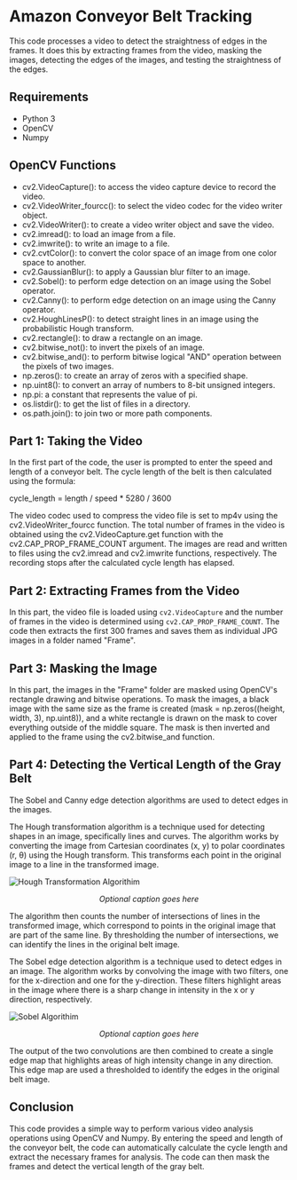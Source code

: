 # Amazon Conveyor Belt Tracking

This code processes a video to detect the straightness of edges in the frames. It does this by extracting frames from the video, masking the images, detecting the edges of the images, and testing the straightness of the edges.

## Requirements

- Python 3
- OpenCV
- Numpy

## OpenCV Functions

- cv2.VideoCapture(): to access the video capture device to record the video.
- cv2.VideoWriter_fourcc(): to select the video codec for the video writer object.
- cv2.VideoWriter(): to create a video writer object and save the video.
- cv2.imread(): to load an image from a file.
- cv2.imwrite(): to write an image to a file.
- cv2.cvtColor(): to convert the color space of an image from one color space to another.
- cv2.GaussianBlur(): to apply a Gaussian blur filter to an image.
- cv2.Sobel(): to perform edge detection on an image using the Sobel operator.
- cv2.Canny(): to perform edge detection on an image using the Canny operator.
- cv2.HoughLinesP(): to detect straight lines in an image using the probabilistic Hough transform.
- cv2.rectangle(): to draw a rectangle on an image.
- cv2.bitwise_not(): to invert the pixels of an image.
- cv2.bitwise_and(): to perform bitwise logical "AND" operation between the pixels of two images.
- np.zeros(): to create an array of zeros with a specified shape.
- np.uint8(): to convert an array of numbers to 8-bit unsigned integers.
- np.pi: a constant that represents the value of pi.
- os.listdir(): to get the list of files in a directory.
- os.path.join(): to join two or more path components.

## Part 1: Taking the Video

In the first part of the code, the user is prompted to enter the speed and length of a conveyor belt. The cycle length of the belt is then calculated using the formula:

cycle_length = length / speed * 5280 / 3600

The video codec used to compress the video file is set to mp4v using the cv2.VideoWriter_fourcc function. The total number of frames in the video is obtained using the cv2.VideoCapture.get function with the cv2.CAP_PROP_FRAME_COUNT argument. The images are read and written to files using the cv2.imread and cv2.imwrite functions, respectively. The recording stops after the calculated cycle length has elapsed.

## Part 2: Extracting Frames from the Video

In this part, the video file is loaded using `cv2.VideoCapture` and the number of frames in the video is determined using `cv2.CAP_PROP_FRAME_COUNT`. The code then extracts the first 300 frames and saves them as individual JPG images in a folder named "Frame".

## Part 3: Masking the Image

In this part, the images in the "Frame" folder are masked using OpenCV's rectangle drawing and bitwise operations. To mask the images, a black image with the same size as the frame is created (mask = np.zeros((height, width, 3), np.uint8)), and a white rectangle is drawn on the mask to cover everything outside of the middle square. The mask is then inverted and applied to the frame using the cv2.bitwise_and function.

## Part 4: Detecting the Vertical Length of the Gray Belt

The Sobel and Canny edge detection algorithms are used to detect edges in the images. 

The Hough transformation algorithm is a technique used for detecting shapes in an image, specifically lines and curves. The algorithm works by converting the image from Cartesian coordinates (x, y) to polar coordinates (r, θ) using the Hough transform. This transforms each point in the original image to a line in the transformed image.

<img src="https://raw.githubusercontent.com/wyniemko/conveyor-belt-tracking/main/1_X1WO4jfw3qSsttBcfg2d3g.webp" alt="Hough Transformation Algorithim">
<br>
<p align="center">
  <em>Optional caption goes here</em>
</p>

The algorithm then counts the number of intersections of lines in the transformed image, which correspond to points in the original image that are part of the same line. By thresholding the number of intersections, we can identify the lines in the original belt image.

The Sobel edge detection algorithm is a technique used to detect edges in an image. The algorithm works by convolving the image with two filters, one for the x-direction and one for the y-direction. These filters highlight areas in the image where there is a sharp change in intensity in the x or y direction, respectively.

<img src="https://raw.githubusercontent.com/wyniemko/conveyor-belt-tracking/main/1_kB-_G3KdXA7r5v403EbwEg.webp" alt="Sobel Algorithim">
<br>
<p align="center">
  <em>Optional caption goes here</em>
</p>

The output of the two convolutions are then combined to create a single edge map that highlights areas of high intensity change in any direction. This edge map are used a thresholded to identify the edges in the original belt image.

## Conclusion

This code provides a simple way to perform various video analysis operations using OpenCV and Numpy. By entering the speed and length of the conveyor belt, the code can automatically calculate the cycle length and extract the necessary frames for analysis. The code can then mask the frames and detect the vertical length of the gray belt.
